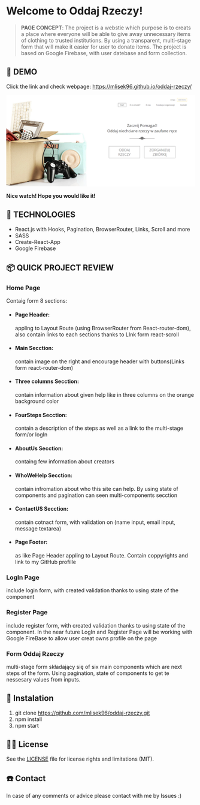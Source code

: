# Welcome to Oddaj Rzeczy!

> **PAGE CONCEPT**: The project is a webstie which purpose is to creats a place where everyone will be able to give away unnecessary items of clothing to trusted institutions. By using a transparent, multi-stage form that will make it easier for user to donate items. The project is based on Google Firebase, with user datebase and form collection.

## 🦄 DEMO

Click the link and check webpage: https://mlisek96.github.io/oddaj-rzeczy/

![demo_screenshot](src/assets/demo_oddaj-rzeczy.png)

**Nice watch! Hope you would like it!**

## 📓 TECHNOLOGIES

* React.js with Hooks, Pagination, BrowserRouter, Links, Scroll and more
* SASS
* Create-React-App
* Google Firebase

## 📦 QUICK PROJECT REVIEW

### Home Page
Contaig form 8 sections:

* #### Page Header:
  appling to Layout Route (using BrowserRouter from React-router-dom), also contain links to each sections thanks to LInk form react-scroll

* #### Main Secction:
  contain image on the right and encourage header with buttons(Links form react-router-dom)

* #### Three columns Secction: 
  contain information about given help like in three columns on the orange background color

* #### FourSteps Secction:
  contain a description of the steps as well as a link to the multi-stage form/or logIn

* #### AboutUs Secction:
  containg few information about creators 

* #### WhoWeHelp Secction:
  contain infromation about who this site can help. By using state of components and pagination can seen multi-components secction

* #### ContactUS Secction:
  contain cotnact form, with validation on (name input, email input, message textarea)

* #### Page Footer:
  as like Page Header appling to Layout Route. Contain coppyrights and link to my GitHub profille
  
### LogIn Page
include login form, with created validation thanks to using state of the component

### Register Page
include register form, with created validation thanks to using state of the component. In the near future LogIn and Register Page will be working with Google FireBase to allow user creat owns profile on the page

### Form Oddaj Rzeczy
multi-stage form składający się of six main components which are next steps of the form. Using pagination, state of components to get te nessesary values from inputs.

## 💾 Instalation

1) git clone https://github.com/mlisek96/oddaj-rzeczy.git
2) npm install 
3) npm start

## 👮‍♂️ License

See the [LICENSE](LICENSE.md) file for license rights and limitations (MIT).

## ☎️ Contact

In case of any comments or advice please contact with me by Issues :)


[//]: # (## Available Scripts)
